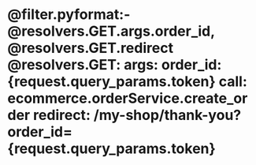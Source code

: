 @filter.pyformat:- @resolvers.GET.args.order_id, @resolvers.GET.redirect
@resolvers.GET:
    args: 
        order_id: {request.query_params.token}
    call: ecommerce.orderService.create_order
    redirect: /my-shop/thank-you?order_id={request.query_params.token}
===